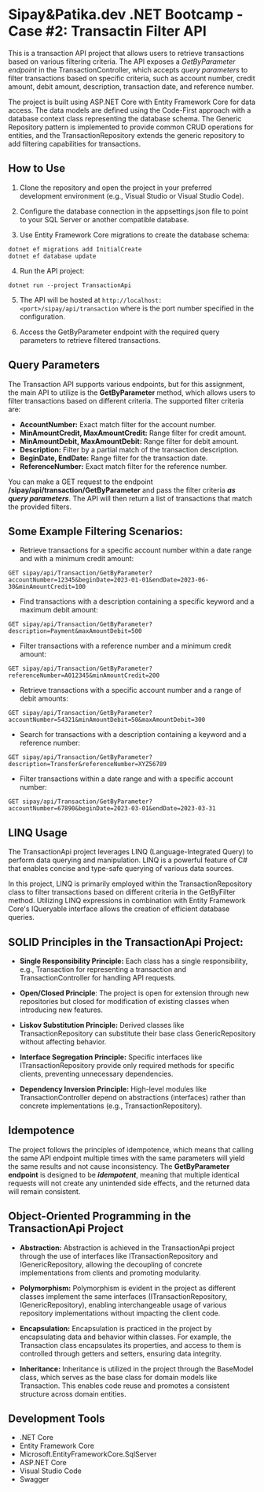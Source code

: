 # Sipay&Patika.dev .NET Bootcamp - Case #2: Transactin Filter API

This is a transaction API project that allows users to retrieve transactions based on various filtering criteria. The API exposes a *GetByParameter endpoint* in the TransactionController, which accepts *query parameters* to filter transactions based on specific criteria, such as account number, credit amount, debit amount, description, transaction date, and reference number.

The project is built using ASP.NET Core with Entity Framework Core for data access. The data models are defined using the Code-First approach with a database context class representing the database schema. The Generic Repository pattern is implemented to provide common CRUD operations for entities, and the TransactionRepository extends the generic repository to add filtering capabilities for transactions.

## How to Use

1. Clone the repository and open the project in your preferred development environment (e.g., Visual Studio or Visual Studio Code).

2. Configure the database connection in the appsettings.json file to point to your SQL Server or another compatible database.

3. Use Entity Framework Core migrations to create the database schema:

```
dotnet ef migrations add InitialCreate
dotnet ef database update
```
4. Run the API project:

``` dotnet run --project TransactionApi ```

5. The API will be hosted at `http://localhost:<port>/sipay/api/transaction` where <port> is the port number specified in the configuration.

6. Access the GetByParameter endpoint with the required query parameters to retrieve filtered transactions.


## Query Parameters

The Transaction API supports various endpoints, but for this assignment, the main API to utilize is the **GetByParameter** method, which allows users to filter transactions based on different criteria. The supported filter criteria are:

- **AccountNumber:** Exact match filter for the account number.
- **MinAmountCredit, MaxAmountCredit:** Range filter for credit amount.
- **MinAmountDebit, MaxAmountDebit:** Range filter for debit amount.
- **Description:** Filter by a partial match of the transaction description.
- **BeginDate, EndDate:** Range filter for the transaction date.
- **ReferenceNumber:** Exact match filter for the reference number.

You can make a GET request to the endpoint **/sipay/api/transaction/GetByParameter** and pass the filter criteria ***as query parameters***. The API will then return a list of transactions that match the provided filters.

## Some Example Filtering Scenarios:

- Retrieve transactions for a specific account number within a date range and with a minimum credit amount:

`GET sipay/api/Transaction/GetByParameter?accountNumber=12345&beginDate=2023-01-01&endDate=2023-06-30&minAmountCredit=100 `

- Find transactions with a description containing a specific keyword and a maximum debit amount:

`GET sipay/api/Transaction/GetByParameter?description=Payment&maxAmountDebit=500`

- Filter transactions with a reference number and a minimum credit amount:

`GET sipay/api/Transaction/GetByParameter?referenceNumber=A012345&minAmountCredit=200`

- Retrieve transactions with a specific account number and a range of debit amounts:

`GET sipay/api/Transaction/GetByParameter?accountNumber=54321&minAmountDebit=50&maxAmountDebit=300 `

- Search for transactions with a description containing a keyword and a reference number:

`GET sipay/api/Transaction/GetByParameter?description=Transfer&referenceNumber=XYZ56789`

- Filter transactions within a date range and with a specific account number:

`GET sipay/api/Transaction/GetByParameter?accountNumber=67890&beginDate=2023-03-01&endDate=2023-03-31 `

## LINQ Usage

The TransactionApi project leverages LINQ (Language-Integrated Query) to perform data querying and manipulation. LINQ is a powerful feature of C# that enables concise and type-safe querying of various data sources.

In this project, LINQ is primarily employed within the TransactionRepository class to filter transactions based on different criteria in the GetByFilter method. Utilizing LINQ expressions in combination with Entity Framework Core's IQueryable interface allows the creation of efficient database queries.

## SOLID Principles in the TransactionApi Project:

- **Single Responsibility Principle:** Each class has a single responsibility, e.g., Transaction for representing a transaction and TransactionController for handling API requests.
  
- **Open/Closed Principle**: The project is open for extension through new repositories but closed for modification of existing classes when introducing new features.
  
- **Liskov Substitution Principle:** Derived classes like TransactionRepository can substitute their base class GenericRepository<Transaction> without affecting behavior.
  
- **Interface Segregation Principle:** Specific interfaces like ITransactionRepository provide only required methods for specific clients, preventing unnecessary dependencies.
  
- **Dependency Inversion Principle:** High-level modules like TransactionController depend on abstractions (interfaces) rather than concrete implementations (e.g., TransactionRepository).

## Idempotence

The project follows the principles of idempotence, which means that calling the same API endpoint multiple times with the same parameters will yield the same results and not cause inconsistency. The **GetByParameter endpoint** is designed to be ***idempotent***, meaning that multiple identical requests will not create any unintended side effects, and the returned data will remain consistent.

## Object-Oriented Programming in the TransactionApi Project

- **Abstraction:** Abstraction is achieved in the TransactionApi project through the use of interfaces like ITransactionRepository and IGenericRepository, allowing the decoupling of concrete implementations from clients and promoting modularity.

- **Polymorphism:** Polymorphism is evident in the project as different classes implement the same interfaces (ITransactionRepository, IGenericRepository), enabling interchangeable usage of various repository implementations without impacting the client code.

- **Encapsulation:** Encapsulation is practiced in the project by encapsulating data and behavior within classes. For example, the Transaction class encapsulates its properties, and access to them is controlled through getters and setters, ensuring data integrity.

- **Inheritance:** Inheritance is utilized in the project through the BaseModel class, which serves as the base class for domain models like Transaction. This enables code reuse and promotes a consistent structure across domain entities.
  
## Development Tools

- .NET Core
- Entity Framework Core
- Microsoft.EntityFrameworkCore.SqlServer
- ASP.NET Core
- Visual Studio Code
- Swagger
